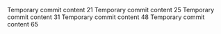 Temporary commit content 21
Temporary commit content 25
Temporary commit content 31
Temporary commit content 48
Temporary commit content 65
